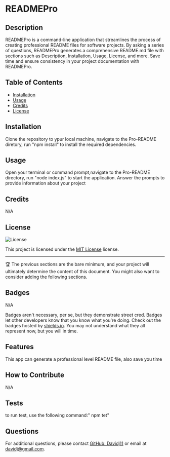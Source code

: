 # READMEPro

## Description

READMEPro is a command-line application that streamlines the process of creating professional README files for software projects. By asking a series of questions, READMEPro generates a comprehensive README.md file with sections such as Description, Installation, Usage, License, and more. Save time and ensure consistency in your project documentation with READMEPro.

## Table of Contents

- [Installation](#installation)
- [Usage](#usage)
- [Credits](#credits)
- [License](#license)

## Installation

Clone the repository to ypur local machine, navigate to the Pro-README diretory, run "npm install" to install the required dependencies.

## Usage

Open your terminal or command prompt,navigate to the Pro-README directory, run "node index.js" to start the application. Answer the prompts to provide information about your project

## Credits

N/A

## License

![License](https://img.shields.io/badge/license-MIT-brightgreen)

This project is licensed under the [MIT License](https://opensource.org/licenses/MIT) license.

---

🏆 The previous sections are the bare minimum, and your project will ultimately determine the content of this document. You might also want to consider adding the following sections.

## Badges

N/A

Badges aren't necessary, per se, but they demonstrate street cred. Badges let other developers know that you know what you're doing. Check out the badges hosted by [shields.io](https://shields.io/). You may not understand what they all represent now, but you will in time.

## Features

This app can generate a professional level README file, also save you time 

## How to Contribute

N/A

## Tests

to run test, use the following command:" npm tet"

## Questions

For additional questions, please contact [GitHub: Davidj11](https://github.com/Davidj11) or email at davidj@gmail.com.

